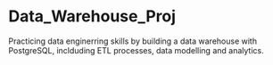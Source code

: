 # Data_Warehouse_Proj
Practicing data enginerring skills by building a data warehouse with PostgreSQL, inclduding ETL processes, data modelling and analytics. 
